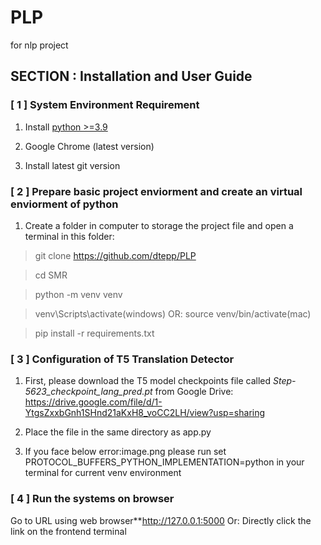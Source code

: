 # PLP
for nlp project
## SECTION : Installation and User Guide

### [ 1 ] System Environment Requirement

1. Install [python >=3.9](https://www.python.org/downloads/)

2. Google Chrome (latest version)

3. Install latest git version

### [ 2 ] Prepare basic project enviorment and create an virtual enviorment of python

1. Create a folder in computer to storage the project file and open a terminal in this folder:

 >git clone https://github.com/dtepp/PLP

 >cd SMR

 >python -m venv venv

 >venv\Scripts\activate(windows) OR: source venv/bin/activate(mac)

 >pip install -r requirements.txt


### [ 3 ] Configuration of T5 Translation Detector

1. First, please download the T5 model checkpoints file called 
   *Step-5623_checkpoint_lang_pred.pt* from Google Drive:
    https://drive.google.com/file/d/1-YtgsZxxbGnh1SHnd21aKxH8_voCC2LH/view?usp=sharing

2. Place the file in the same directory as app.py

3. If you face below error:image.png
    please run set PROTOCOL_BUFFERS_PYTHON_IMPLEMENTATION=python in your terminal for current venv environment

### [ 4 ] Run the systems on browser
Go to URL using web browser**http://127.0.0.1:5000
Or: Directly click the link on the frontend terminal

